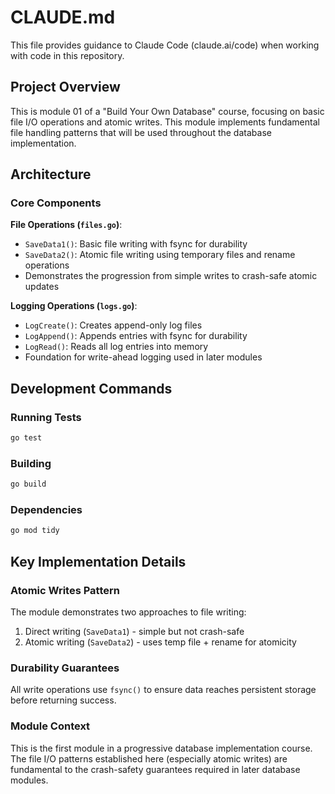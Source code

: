 # CLAUDE.md

This file provides guidance to Claude Code (claude.ai/code) when working with code in this repository.

## Project Overview

This is module 01 of a "Build Your Own Database" course, focusing on basic file I/O operations and atomic writes. This module implements fundamental file handling patterns that will be used throughout the database implementation.

## Architecture

### Core Components

**File Operations (`files.go`)**:
- `SaveData1()`: Basic file writing with fsync for durability
- `SaveData2()`: Atomic file writing using temporary files and rename operations
- Demonstrates the progression from simple writes to crash-safe atomic updates

**Logging Operations (`logs.go`)**:
- `LogCreate()`: Creates append-only log files
- `LogAppend()`: Appends entries with fsync for durability
- `LogRead()`: Reads all log entries into memory
- Foundation for write-ahead logging used in later modules

## Development Commands

### Running Tests
```bash
go test
```

### Building
```bash
go build
```

### Dependencies
```bash
go mod tidy
```

## Key Implementation Details

### Atomic Writes Pattern
The module demonstrates two approaches to file writing:
1. Direct writing (`SaveData1`) - simple but not crash-safe
2. Atomic writing (`SaveData2`) - uses temp file + rename for atomicity

### Durability Guarantees
All write operations use `fsync()` to ensure data reaches persistent storage before returning success.

### Module Context
This is the first module in a progressive database implementation course. The file I/O patterns established here (especially atomic writes) are fundamental to the crash-safety guarantees required in later database modules.